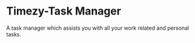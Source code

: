 # Timezy-Task Manager
A task manager which assists you with all your work related and personal tasks. 
